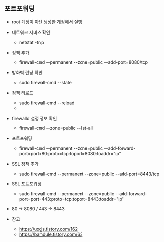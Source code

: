 ## 포트포워딩

* root 계정이 아닌 생성한 계정에서 실행

* 네트워크 서비스 확인
  * netstat -tnlp

* 정책 추가
  * firewall-cmd --permanent --zone=public --add-port=8080/tcp

* 방화벽 런닝 확인
  * sudo firewall-cmd --state

* 정책 리로드
  * sudo firewall-cmd --reload
  * 
* firewalld 설정 정보 확인
  * firewall-cmd --zone=public --list-all

* 포트포워딩
  * firewall-cmd --permanent --zone=public --add-forward-port=port=80:proto=tcp:toport=8080:toaddr="ip"

* SSL 정책 추가
  * sudo firewall-cmd --permanent --zone=public --add-port=8443/tcp

* SSL 포트포워딩
  * sudo firewall-cmd --permanent --zone=public --add-forward-port=port=443:proto=tcp:toport=8443:toaddr="ip"

* 80 -> 8080 / 443 -> 8443

* 참고
  * https://uxgjs.tistory.com/162 
  * https://bamdule.tistory.com/63
